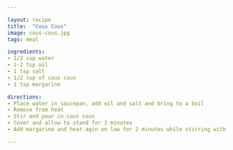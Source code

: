 ```yaml
---

layout: recipe
title:  "Cous Cous"
image: cous-cous.jpg
tags: meal

ingredients:
- 1/2 cup water
- 1-2 tsp oil
- 1 tsp salt
- 1/2 cup of cous cous
- 1 tsp margarine

directions:
- Place water in saucepan, add oil and salt and bring to a boil
- Remove from heat
- Stir and pour in cous cous
- Cover and allow to stand for 3 minutes
- Add margarine and heat agin on low for 2 minutes while stirring with a fork yo separate grains

---
```


